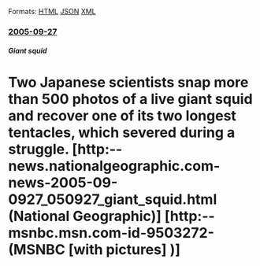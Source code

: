 
Formats: [HTML](/news/2005/09/27/two-japanese-scientists-snap-more-than-500-photos-of-a-live-giant-squid-and-recover-one-of-its-two-longest-tentacles-which-severed-during.html)  [JSON](/news/2005/09/27/two-japanese-scientists-snap-more-than-500-photos-of-a-live-giant-squid-and-recover-one-of-its-two-longest-tentacles-which-severed-during.json)  [XML](/news/2005/09/27/two-japanese-scientists-snap-more-than-500-photos-of-a-live-giant-squid-and-recover-one-of-its-two-longest-tentacles-which-severed-during.xml)  

### [2005-09-27](/news/2005/09/27/index.md)

##### Giant squid
#  Two Japanese scientists snap more than 500 photos of a live giant squid and recover one of its two longest tentacles, which severed during a struggle. [http:--news.nationalgeographic.com-news-2005-09-0927_050927_giant_squid.html (National Geographic)] [http:--msnbc.msn.com-id-9503272- (MSNBC [with pictures] )]



